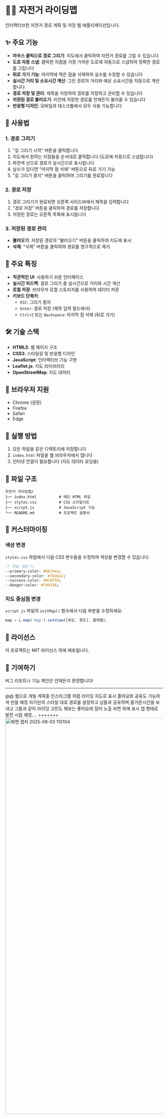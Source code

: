 # 🚴‍♂️ 자전거 라이딩맵

인터랙티브한 자전거 경로 계획 및 저장 웹 애플리케이션입니다.

## ✨ 주요 기능

- **마우스 클릭으로 경로 그리기**: 지도에서 클릭하여 자전거 경로를 그릴 수 있습니다
- **도로 자동 스냅**: 클릭한 지점을 가장 가까운 도로에 자동으로 스냅하여 정확한 경로를 그립니다
- **뒤로 가기 기능**: 마지막에 찍은 점을 삭제하여 실수를 수정할 수 있습니다
- **실시간 거리 및 소요시간 계산**: 그린 경로의 거리와 예상 소요시간을 자동으로 계산합니다
- **경로 저장 및 관리**: 제목을 지정하여 경로를 저장하고 관리할 수 있습니다
- **저장된 경로 불러오기**: 이전에 저장한 경로를 언제든지 불러올 수 있습니다
- **반응형 디자인**: 모바일과 데스크톱에서 모두 사용 가능합니다

## 🚀 사용법

### 1. 경로 그리기
1. "길 그리기 시작" 버튼을 클릭합니다
2. 지도에서 원하는 지점들을 순서대로 클릭합니다 (도로에 자동으로 스냅됩니다)
3. 파란색 선으로 경로가 실시간으로 표시됩니다
4. 실수가 있다면 "마지막 점 삭제" 버튼으로 뒤로 가기 가능
5. "길 그리기 중지" 버튼을 클릭하여 그리기를 완료합니다

### 2. 경로 저장
1. 경로 그리기가 완료되면 오른쪽 사이드바에서 제목을 입력합니다
2. "경로 저장" 버튼을 클릭하여 경로를 저장합니다
3. 저장된 경로는 오른쪽 목록에 표시됩니다

### 3. 저장된 경로 관리
- **불러오기**: 저장된 경로의 "불러오기" 버튼을 클릭하여 지도에 표시
- **삭제**: "삭제" 버튼을 클릭하여 경로를 영구적으로 제거

## 🎯 주요 특징

- **직관적인 UI**: 사용하기 쉬운 인터페이스
- **실시간 피드백**: 경로 그리기 중 실시간으로 거리와 시간 계산
- **로컬 저장**: 브라우저 로컬 스토리지를 사용하여 데이터 저장
- **키보드 단축키**: 
  - `ESC`: 그리기 중지
  - `Enter`: 경로 저장 (제목 입력 필드에서)
  - `Ctrl+Z` 또는 `Backspace`: 마지막 점 삭제 (뒤로 가기)

## 🛠️ 기술 스택

- **HTML5**: 웹 페이지 구조
- **CSS3**: 스타일링 및 반응형 디자인
- **JavaScript**: 인터랙티브 기능 구현
- **Leaflet.js**: 지도 라이브러리
- **OpenStreetMap**: 지도 데이터

## 📱 브라우저 지원

- Chrome (권장)
- Firefox
- Safari
- Edge

## 🚀 실행 방법

1. 모든 파일을 같은 디렉토리에 저장합니다
2. `index.html` 파일을 웹 브라우저에서 엽니다
3. 인터넷 연결이 필요합니다 (지도 데이터 로딩용)

## 📁 파일 구조

```
자전거 라이딩맵/
├── index.html          # 메인 HTML 파일
├── styles.css          # CSS 스타일시트
├── script.js           # JavaScript 기능
└── README.md           # 프로젝트 설명서
```

## 🎨 커스터마이징

### 색상 변경
`styles.css` 파일에서 다음 CSS 변수들을 수정하여 색상을 변경할 수 있습니다:

```css
/* 주요 색상 */
--primary-color: #667eea;
--secondary-color: #764ba2;
--success-color: #4CAF50;
--danger-color: #f44336;
```

### 지도 중심점 변경
`script.js` 파일의 `initMap()` 함수에서 다음 부분을 수정하세요:

```javascript
map = L.map('map').setView([위도, 경도], 줌레벨);
```

## 📝 라이선스

이 프로젝트는 MIT 라이선스 하에 배포됩니다.

## 🤝 기여하기

버그 리포트나 기능 제안은 언제든지 환영합니다!

---

@@ 웹으로 게빌 계획중 인스타그램 처럼 라이딩 지도로 표시 졸아요와 공유도 가능하게 만들 예정 
   자기만의 스타일 대로 경로를 설정하고 남들과 공유하며 즐거운시간을 보내고 그들과 같이 라이딩 고민도 
   해보는 좋아요에 믾이 노출 되면 위에 표시 앱 형테로 발전 시킬 예정....
+++++++
<img width="767" height="1263" alt="화면 캡처 2025-08-03 110104" src="https://github.com/user-attachments/assets/bce3a5af-35cb-4fa1-8278-645c4d78bda5" />

   
